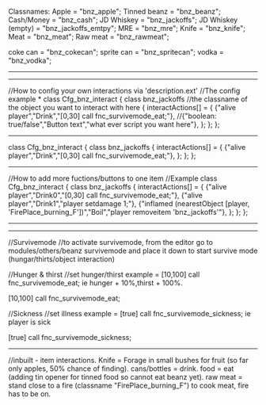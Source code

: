 Classnames:
Apple = "bnz_apple";
Tinned beanz = "bnz_beanz";
Cash/Money = "bnz_cash";
JD Whiskey = "bnz_jackoffs";
JD Whiskey (empty) = "bnz_jackoffs_emtpy";
MRE = "bnz_mre";
Knife = "bnz_knife";
Meat = "bnz_meat";
Raw meat = "bnz_rawmeat";

coke can = "bnz_cokecan";
sprite can = "bnz_spritecan";
vodka = "bnz_vodka";

*************************************************************************************************************************************************
*************************************************************************************************************************************************
//How to config your own interactions via 'description.ext'
//The config example *
class Cfg_bnz_interact {
    class bnz_jackoffs //the classname of the object you want to interact with here
    {
        interactActions[] = {
            {"alive player","Drink","[0,30] call fnc_survivemode_eat;"}, //{"boolean: true/false","Button text","what ever script you want here"},
        };
    };
};
*************************************************************************************************************************************************
class Cfg_bnz_interact {
    class bnz_jackoffs
    {
        interactActions[] = {
            {"alive player","Drink","[0,30] call fnc_survivemode_eat;"},
        };
    };
};
*************************************************************************************************************************************************
//How to add more fuctions/buttons to one item
//Example
class Cfg_bnz_interact {
    class bnz_jackoffs
    {
        interactActions[] = {
            {"alive player","Drink0","[0,30] call fnc_survivemode_eat;"},
            {"alive player","Drink1","player setdamage 1;"},
            {"inflamed (nearestObject [player, 'FirePlace_burning_F'])","Boil","player removeitem 'bnz_jackoffs'"},
        };
    };
};
*************************************************************************************************************************************************
*************************************************************************************************************************************************
//Survivemode
//to activate survivemode, from the editor go to modules/others/beanz survivemode and place it down to start survive mode (hungar/thirts/object interaction)

//Hunger & thirst
//set hunger/thirst example = [10,100] call fnc_survivemode_eat; ie hunger + 10%,thirst + 100%.

[10,100] call fnc_survivemode_eat;

//Sickness
//set illness example = [true] call fnc_survivemode_sickness; ie player is sick

[true] call fnc_survivemode_sickness;

*************************************************************************************************************************************************

//inbuilt - item interactions.
Knife = Forage in small bushes for fruit (so far only apples, 50% chance of finding).
cans/bottles = drink.
food = eat (adding tin opener for tinned food so cannot eat beanz yet).
raw meat = stand close to a fire (classname "FirePlace_burning_F") to cook meat, fire has to be on.
